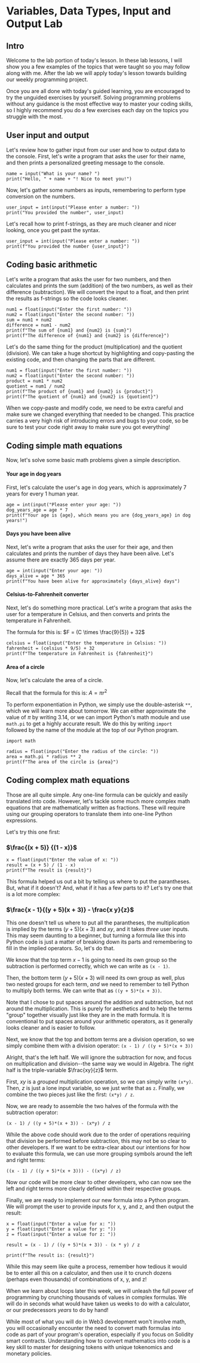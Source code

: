 # Variables, Data Types, Input and Output Lab
## Intro
Welcome to the lab portion of today's lesson. In these lab lessons, I will show you a few examples of the topics that were taught so you may follow along with me. After the lab we will apply today's lesson towards building our weekly programming project.

Once you are all done with today's guided learning, you are encouraged to try the unguided exercises by yourself. Solving programming problems without any guidance is the most effective way to master your coding skills, so I highly recommend you do a few exercises each day on the topics you struggle with the most.

## User input and output
Let's review how to gather input from our user and how to output data to the console. First, let's write a program that asks the user for their name, and then prints a personalized greeting message to the console.

    name = input("What is your name? ")
    print("Hello, " + name + "! Nice to meet you!")

Now, let's gather some numbers as inputs, remembering to perform type conversion on the numbers.

    user_input = int(input("Please enter a number: "))
    print("You provided the number", user_input)

Let's recall how to print f-strings, as they are much cleaner and nicer looking, once you get past the syntax.

    user_input = int(input("Please enter a number: "))
    print(f"You provided the number {user_input}")

## Coding basic arithmetic
Let's write a program that asks the user for two numbers, and then calculates and prints the sum (addition) of the two numbers, as well as their difference (subtraction). We will convert the input to a float, and then print the results as f-strings so the code looks cleaner.

    num1 = float(input("Enter the first number: "))
    num2 = float(input("Enter the second number: "))
    sum = num1 + num2
    difference = num1 - num2
    print(f"The sum of {num1} and {num2} is {sum}")
    print(f"The difference of {num1} and {num2} is {difference}")

Let's do the same thing for the product (multiplication) and the quotient (division). We can take a huge shortcut by highlighting and copy-pasting the existing code, and then changing the parts that are different.

    num1 = float(input("Enter the first number: "))
    num2 = float(input("Enter the second number: "))
    product = num1 * num2
    quotient = num1 / num2
    print(f"The product of {num1} and {num2} is {product}")
    print(f"The quotient of {num1} and {num2} is {quotient}")

When we copy-paste and modify code, we need to be extra careful and make sure we changed everything that needed to be changed. This practice carries a very high risk of introducing errors and bugs to your code, so be sure to test your code right away to make sure you got everything!

## Coding simple math equations
Now, let's solve some basic math problems given a simple description.

#### Your age in dog years
First, let's calculate the user's age in dog years, which is approximately 7 years for every 1 human year.

    age = int(input("Please enter your age: "))
    dog_years_age = age * 7
    print(f"Your age is {age}, which means you are {dog_years_age} in dog years!")

#### Days you have been alive
Next, let's write a program that asks the user for their age, and then calculates and prints the number of days they have been alive. Let's assume there are exactly 365 days per year.

    age = int(input("Enter your age: "))
    days_alive = age * 365
    print(f"You have been alive for approximately {days_alive} days")

#### Celsius-to-Fahrenheit converter
Next, let's do something more practical. Let's write a program that asks the user for a temperature in Celsius, and then converts and prints the temperature in Fahrenheit. 

The formula for this is: $F = (C \times \frac{9}{5}) + 32$


    celsius = float(input("Enter the temperature in Celsius: "))
    fahrenheit = (celsius * 9/5) + 32
    print(f"The temperature in Fahrenheit is {fahrenheit}")

#### Area of a circle
Now, let's calculate the area of a circle. 

Recall that the formula for this is: $A = \pi r^2$

To perform exponentiation in Python, we simply use the double-asterisk `**`, which we will learn more about tomorrow. We can either approximate the value of $\pi$ by writing 3.14, or we can import Python's math module and use `math.pi` to get a highly accurate result. We do this by writing `import` followed by the name of the module at the top of our Python program.

    import math

    radius = float(input("Enter the radius of the circle: "))
    area = math.pi * radius ** 2
    print(f"The area of the circle is {area}")


## Coding complex math equations
Those are all quite simple. Any one-line formula can be quickly and easily translated into code. However, let's tackle some much more complex math equations that are mathematically written as fractions. These will require using our grouping operators to translate them into one-line Python expressions.

Let's try this one first: 
### $\frac{(x + 5)} {(1 - x)}$

    x = float(input("Enter the value of x: "))
    result = (x + 5) / (1 - x)
    print(f"The result is {result}")

This formula helped us out a bit by telling us where to put the parantheses. But, what if it doesn't? And, what if it has a few parts to it? Let's try one that is a lot more complex:
### $\frac{x - 1}{(y + 5)(x + 3)} - \frac{x  y}{z}$

This one doesn't tell us where to put all the parantheses, the multiplication is implied by the terms $(y+5)(x+3)$ and $xy$, and it takes *three* user inputs. This may seem daunting to a beginner, but turning a formula like this into Python code is just a matter of breaking down its parts and remembering to fill in the implied operators. So, let's do that.

We know that the top term $x-1$ is going to need its own group so the subtraction is performed correctly, which we can write as `(x - 1)`. 

Then, the bottom term $(y+5)(x+3)$ will need its own group as well, plus two nested groups for each term, *and* we need to remember to tell Python to multiply both terms. We can write that as `((y + 5)*(x + 3))`. 

Note that I chose to put spaces around the addition and subtraction, but not around the multiplication. This is purely for aesthetics and to help the terms "group" together visually just like they are in the math formula. It is conventional to put spaces around your arithmetic operators, as it generally looks cleaner and is easier to follow.

Next, we know that the top and bottom terms are a division operation, so we simply combine them with a division operator: `(x - 1) / ((y + 5)*(x + 3))`

Alright, that's the left half. We will ignore the subtraction for now, and focus on multiplication and division--the same way we would in Algebra. The right half is the triple-variable $\frac{xy}{z}$ term.

First, $xy$ is a *grouped* multiplication operation, so we can simply write `(x*y)`. Then, $z$ is just a lone input variable, so we just write that as `z`. Finally, we combine the two pieces just like the first: `(x*y) / z`.

Now, we are ready to assemble the two halves of the formula with the subtraction operator:

    (x - 1) / ((y + 5)*(x + 3)) - (x*y) / z

While the above code should work due to the order of operations requiring that division be performed before subtraction, this may not be so clear to other developers. If we want to be extra-clear about our intentions for how to evaluate this formula, we can use more grouping symbols around the left and right terms:

    ((x - 1) / ((y + 5)*(x + 3))) - ((x*y) / z)

Now our code will be more clear to other developers, who can now see the left and right terms more clearly defined within their respective groups.

Finally, we are ready to implement our new formula into a Python program. We will prompt the user to provide inputs for x, y, and z, and then output the result:

    x = float(input("Enter a value for x: "))
    y = float(input("Enter a value for y: "))
    z = float(input("Enter a value for z: "))

    result = (x - 1) / ((y + 5)*(x + 3)) - (x * y) / z

    print(f"The result is: {result}")

While this may seem like quite a process, remember how tedious it would be to enter all this on a calculator, and then use it to crunch dozens (perhaps even thousands) of combinations of x, y, and z! 

When we learn about loops later this week, we will unleash the full power of programming by crunching thousands of values in complex formulas. We will do in seconds what would have taken us weeks to do with a calculator, or our predecessors *years* to do by hand!

While most of what you will do in Web3 development won't involve math, you will occasionally encounter the need to convert math formulas into code as part of your program's operation, especially if you focus on Solidity smart contracts. Understanding how to convert mathematics into code is a key skill to master for designing tokens with unique tokenomics and monetary policies.
